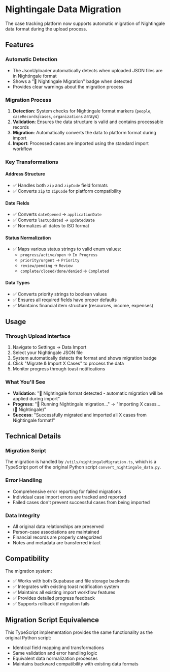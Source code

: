 # Nightingale Data Migration

The case tracking platform now supports automatic migration of Nightingale data format during the upload process.

## Features

### Automatic Detection
- The JsonUploader automatically detects when uploaded JSON files are in Nightingale format
- Shows a "🔄 Nightingale Migration" badge when detected
- Provides clear warnings about the migration process

### Migration Process
1. **Detection**: System checks for Nightingale format markers (`people`, `caseRecords`/`cases`, `organizations` arrays)
2. **Validation**: Ensures the data structure is valid and contains processable records  
3. **Migration**: Automatically converts the data to platform format during import
4. **Import**: Processed cases are imported using the standard import workflow

### Key Transformations

#### Address Structure
- ✅ Handles both `zip` and `zipCode` field formats
- ✅ Converts `zip` to `zipCode` for platform compatibility

#### Date Fields  
- ✅ Converts `dateOpened` → `applicationDate`
- ✅ Converts `lastUpdated` → `updatedDate`
- ✅ Normalizes all dates to ISO format

#### Status Normalization
- ✅ Maps various status strings to valid enum values:
  - `progress/active/open` → `In Progress`
  - `priority/urgent` → `Priority`  
  - `review/pending` → `Review`
  - `complete/closed/done/denied` → `Completed`

#### Data Types
- ✅ Converts priority strings to boolean values
- ✅ Ensures all required fields have proper defaults
- ✅ Maintains financial item structure (resources, income, expenses)

## Usage

### Through Upload Interface
1. Navigate to Settings → Data Import
2. Select your Nightingale JSON file
3. System automatically detects the format and shows migration badge
4. Click "Migrate & Import X Cases" to process the data
5. Monitor progress through toast notifications

### What You'll See
- **Validation**: "🔄 Nightingale format detected - automatic migration will be applied during import"
- **Progress**: "🔄 Running Nightingale migration..." → "Importing X cases... (🔄 Nightingale)"
- **Success**: "Successfully migrated and imported all X cases from Nightingale format!"

## Technical Details

### Migration Script
The migration is handled by `/utils/nightingaleMigration.ts`, which is a TypeScript port of the original Python script `convert_nightingale_data.py`.

### Error Handling
- Comprehensive error reporting for failed migrations
- Individual case import errors are tracked and reported
- Failed cases don't prevent successful cases from being imported

### Data Integrity
- All original data relationships are preserved
- Person-case associations are maintained
- Financial records are properly categorized
- Notes and metadata are transferred intact

## Compatibility

The migration system:
- ✅ Works with both Supabase and file storage backends
- ✅ Integrates with existing toast notification system
- ✅ Maintains all existing import workflow features
- ✅ Provides detailed progress feedback
- ✅ Supports rollback if migration fails

## Migration Script Equivalence

This TypeScript implementation provides the same functionality as the original Python script:
- Identical field mapping and transformations
- Same validation and error handling logic
- Equivalent data normalization processes
- Maintains backward compatibility with existing data formats